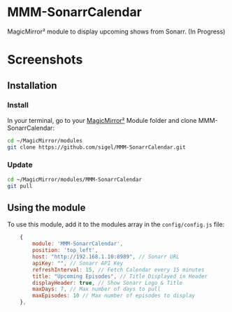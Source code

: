 # MMM-SonarrCalendar

MagicMirror² module to display upcoming shows from Sonarr. (In Progress)

# Screenshots


## Installation

### Install

In your terminal, go to your [MagicMirror²][mm] Module folder and clone MMM-SonarrCalendar:

```bash
cd ~/MagicMirror/modules
git clone https://github.com/sigel/MMM-SonarrCalendar.git
```

### Update

```bash
cd ~/MagicMirror/modules/MMM-SonarrCalendar
git pull
```

## Using the module

To use this module, add it to the modules array in the `config/config.js` file:

```js
    {
        module: 'MMM-SonarrCalendar',
        position: 'top_left',
        host: "http://192.168.1.10:8989", // Sonarr URL
        apiKey: "", // Sonarr API Key
        refreshInterval: 15, // Fetch Calendar every 15 minutes
        title: "Upcoming Episodes", // Title Displayed in Header
        displayHeader: true, // Show Sonarr Logo & Title
        maxDays: 7, // Max number of days to pull
        maxEpisodes: 10 // Max number of episodes to display
    },
```

[mm]: https://github.com/MagicMirrorOrg/MagicMirror